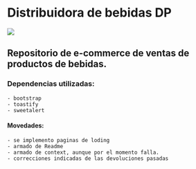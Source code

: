 # Distribuidora de bebidas DP

![](/public/Animation.gif)

## Repositorio de e-commerce de ventas de productos de bebidas.

### Dependencias utilizadas:

    - bootstrap
    - toastify
    - sweetalert


#### Movedades:

    - se implemento paginas de loding
    - armado de Readme
    - armado de context, aunque por el momento falla.
    - correcciones indicadas de las devoluciones pasadas

